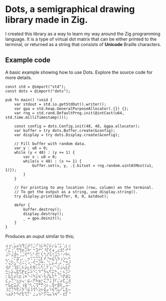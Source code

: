 # Dots, a semigraphical drawing library made in Zig.
I created this library as a way to learn my way around the Zig programming language. It is a type of virtual dot matrix that can be either printed to the terminal, or returned as a string that consists of **Unicode** Braille characters.

## Example code
A basic example showing how to use Dots. Explore the source code for more details.

```zig
const std = @import("std");
const dots = @import("dots");

pub fn main() !void {
    var stdout = std.io.getStdOut().writer();
    var gpa = std.heap.GeneralPurposeAllocator(.{}) {};
    var rng = std.rand.DefaultPrng.init(@intCast(u64, std.time.milliTimestamp()));

    const config = dots.Config.init(48, 48, &gpa.allocator);
    var buffer = try dots.Buffer.create(&config);
    var display = try dots.Display.create(&config);

    // Fill buffer with random data.
    var y : u8 = 0;
    while (y < 48) : (y += 1) {
        var x : u8 = 0;
        while(x < 48) : (x += 1) {
            buffer.set(x, y, .{.bitset = rng.random.uintAtMost(u1, 1)});
        }
    }

    // For printing to any location (row, column) on the terminal.
    // To get the output as a string, use display.string().
    try display.print(&buffer, 0, 0, &stdout);

    defer {
        buffer.destroy();
        display.destroy();
        _ = gpa.deinit();
    }
}
```
Produces an ouput similar to this;
```
⢴⢰⢂⣥⡴⢵⢻⣊⡼⢚⣈⠜⢱⡥⠷⡍⡮⡔⣥⢉⡅⢁⡆⢔
⠎⣍⢐⢁⢛⢻⡶⡩⠷⠂⠒⣹⠞⢊⠸⡏⢞⢴⢀⣔⣺⡃⠞⠚
⣨⠕⣨⣺⠦⢈⣈⢞⠋⠥⠃⢞⡃⢇⢓⡜⢭⢒⣩⡱⠐⠔⠷⢆
⣄⠄⡐⠍⣽⢡⠄⡀⡲⠩⢩⠩⣩⡇⠞⡘⠶⣮⢣⡳⢰⡱⠢⢓
⠌⢬⡫⣢⠑⢜⠬⢌⠰⡐⠫⣉⣜⢛⡂⡈⣅⡦⠼⢠⠆⡉⣛⡜
⢺⡞⢈⢹⡯⢅⠧⡵⣆⢗⢿⠥⠥⢓⣁⠏⢰⠌⠑⡭⢬⢦⡧⡏
⣓⡢⡵⢤⣯⢫⡟⣖⡥⠵⠑⢅⠹⠉⡳⢦⠫⡭⡓⣄⡂⠦⡩⠕
⡂⣧⣓⡴⢕⣖⢨⠶⠑⠬⠳⣕⢶⠡⢗⡜⣧⣓⠓⢈⠱⡟⣾⣕
⣎⣠⢙⠑⣢⣲⢤⠂⣮⠤⡛⠷⣶⡒⣍⡙⣨⢸⠏⡌⡴⣏⣈⣺
⠖⣧⣖⣭⡼⡁⢰⣷⠑⢇⢌⢹⠛⡛⢔⡆⢄⣻⠖⣿⢗⣀⢭⠌
⢸⣚⢙⠳⢟⠬⡳⠩⣮⢸⢺⠣⣱⠦⣯⡤⠱⢮⢛⣥⠜⣅⣗⠤
⢢⣴⡵⡓⠳⡞⣗⢫⡋⠂⣐⣠⢲⠕⡫⢭⣤⢱⢶⠋⠄⣖⡏⠘
```